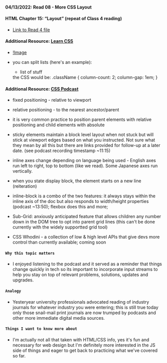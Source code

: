 #### 04/13/2022: Read 08 - More CSS Layout

#### HTML Chapter 15: “Layout” (repeat of Class 4 reading)
* [Link to Read 4 file](class-04.md)
  
#### Additional Resource: [Learn CSS](https://web.dev/learn/css/layout/)
* [!Image](https://web-dev.imgix.net/image/VbAJIREinuYvovrBzzvEyZOpw5w1/GezxDZXkJgkMevkKg39M.png?auto=format&w=845)

* you can split lists (here's an example):  <ul class="className"> <li> list of stuff </li></ul> the CSS would be: .className { column-count: 2; column-gap: 1em; }

#### Additional Resource: [CSS Podcast](https://traffic.libsyn.com/secure/thecsspodcast/TCP_CSS_Podcast_Episode_009_v1.1.mp3?dest-id=1891556)
* fixed positioning - relative to viewport
* relative positioning - to the nearest ancestor/parent
* it is very common practice to position parent elements with relative positioning and child elements with absolute

* sticky elements maintain a block level layout when not stuck but will stick at viewport edges based on what you instructed. Not sure what they mean by all this but there are links provided for follow-up at a later date. (see podcast recording timestamp ~11:15)

* inline axes change depending on language being used - English axes run left to right, top to bottom (like we read). Some Japanese axes run vertically.

* when you state display block, the element starts on a new line (reiteration)

* inline-block is a combo of the two features: it always stays within the inline axis of the doc but also responds to width/height properties (podcast ~13:50); flexbox does this and more;

* Sub-Grid: anxiously anticipated feature that allows children any number down in the DOM tree to opt into parent grid lines (this can't be done currently with the widely supportted grid tool)

* CSS Whodini - a collection of low & high level APIs that give devs more control than currently available; coming soon


#### `Why this topic matters`
* I enjoyed listening to the podcast and it served as a reminder that things change quickly in tech so its important to incorporate input streams to help you stay on top of relevant problems, solutions, updates and upgrades.
    
#### `Analogy `
* Yesteryear university professionals advocated reading of industry journals for whatever industry you were entering; this is still true today only those snail-mail print journals are now trumped by podcasts and other more immediate digital media sources.
        
#### `Things I want to know more about`
* I'm actually not all that taken with HTML/CSS info, yes it's fun and necessary for web design but I'm definitely more interested in the JS side of things and eager to get back to practicing what we've covered so far.